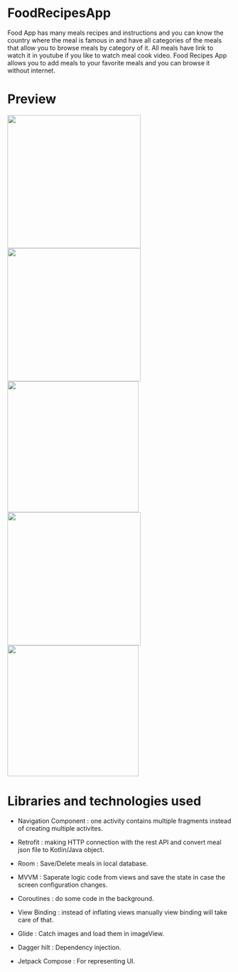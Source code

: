 # FoodRecipesApp
Food App has many meals recipes and instructions and you can know the country where the meal is famous in and have all categories of the meals that allow you to browse meals by category of it. All meals have link to watch it in youtube if you like to watch meal cook video. Food Recipes App allows you to add meals to your favorite meals and you can browse it without internet.

# Preview
<img src="https://github.com/Nadineislam/FoodRecipesApp/assets/96357226/f81c36ee-4113-41df-8269-16620de667df" width="300"/> <img src="https://github.com/Nadineislam/FoodRecipesApp/assets/96357226/69f44a07-9743-4453-9caf-b2cd62b8ef00" width="300"/> <img src="https://github.com/Nadineislam/FoodRecipesApp/assets/96357226/c4324fbb-ad73-4f1c-9b01-9d7e9bfc1d920" width="295"/> <img src="https://github.com/Nadineislam/FoodRecipesApp/assets/96357226/a6e95c51-09f8-4461-8f11-09a6c96ca5b1" width="300"/> <img src="https://github.com/Nadineislam/FoodRecipesApp/assets/96357226/fc19d691-0c46-4456-a50e-5397df1edffa" width="295"/>



# Libraries and technologies used
* Navigation Component : one activity contains multiple fragments instead of creating multiple activites. <br />
* Retrofit : making HTTP connection with the rest API and convert meal json file to Kotlin/Java object. <br />
* Room : Save/Delete meals in local database. <br />
* MVVM : Saperate logic code from views and save the state in case the screen configuration changes. <br />
* Coroutines : do some code in the background. <br />
* View Binding : instead of inflating views manually view binding will take care of that. <br />

* Glide : Catch images and load them in imageView. <br />

* Dagger hilt : Dependency injection. <br />

* Jetpack Compose : For representing UI. <br />
